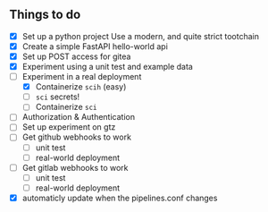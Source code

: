 ## Things to do
 - [x] Set up a python project
       Use a modern, and quite strict tootchain
 - [x] Create a simple FastAPI hello-world api
 - [x] Set up POST access for gitea
 - [x] Experiment using a unit test and example data
 - [ ] Experiment in a real deployment
    - [x] Containerize `scih` (easy)
    - [ ] `sci` secrets!
    - [ ] Containerize `sci`
 - [ ] Authorization & Authentication
 - [ ] Set up experiment on gtz
 - [ ] Get github webhooks to work
    - [ ] unit test
    - [ ] real-world deployment
 - [ ] Get gitlab webhooks to work
    - [ ] unit test
    - [ ] real-world deployment
 - [x] automaticly update when the pipelines.conf changes
